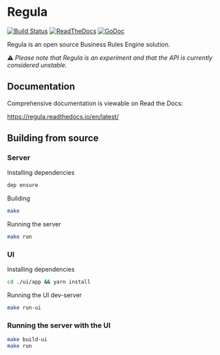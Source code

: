 # Regula

[![Build Status](https://travis-ci.org/heetch/regula.svg?branch=master)](https://travis-ci.org/heetch/regula)
[![ReadTheDocs](https://readthedocs.org/projects/regula/badge/?version=latest&style=flat)](https://regula.readthedocs.io/en/latest/)
[![GoDoc](https://godoc.org/github.com/heetch/regula?status.svg)](https://godoc.org/github.com/heetch/regula)

Regula is an open source Business Rules Engine solution.

:warning: *Please note that Regula is an experiment and that the API is currently considered unstable.*

## Documentation

Comprehensive documentation is viewable on Read the Docs:

https://regula.readthedocs.io/en/latest/

## Building from source

### Server

Installing dependencies

```sh
dep ensure
```

Building

```sh
make
```

Running the server

```sh
make run
```

### UI

Installing dependencies

```sh
cd ./ui/app && yarn install
```

Running the UI dev-server

```sh
make run-ui
```

### Running the server with the UI

```sh
make build-ui
make run
```
